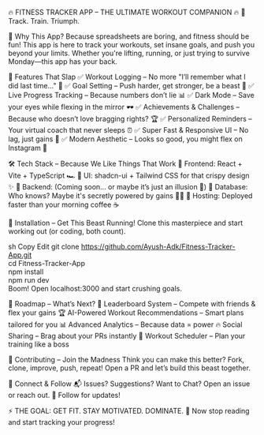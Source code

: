🔥 FITNESS TRACKER APP – THE ULTIMATE WORKOUT COMPANION 🔥
🚀 Track. Train. Triumph.

💪 Why This App?
Because spreadsheets are boring, and fitness should be fun! This app is here to track your workouts, set insane goals, and push you beyond your limits. Whether you're lifting, running, or just trying to survive Monday—this app has your back.

🌟 Features That Slap
✅ Workout Logging – No more "I’ll remember what I did last time..." 🤡
✅ Goal Setting – Push harder, get stronger, be a beast 💯
✅ Live Progress Tracking – Because numbers don’t lie 📊
✅ Dark Mode – Save your eyes while flexing in the mirror 🕶️
✅ Achievements & Challenges – Because who doesn’t love bragging rights? 🏆
✅ Personalized Reminders – Your virtual coach that never sleeps ⏰
✅ Super Fast & Responsive UI – No lag, just gains 🚀
✅ Modern Aesthetic – Looks so good, you might flex on Instagram 📸

🛠️ Tech Stack – Because We Like Things That Work
🔹 Frontend: React + Vite + TypeScript 🏎️
🔹 UI: shadcn-ui + Tailwind CSS for that crispy design ✨
🔹 Backend: (Coming soon... or maybe it’s just an illusion 🤯)
🔹 Database: Who knows? Maybe it's secretly powered by gains 🏋️‍♂️
🔹 Hosting: Deployed faster than your morning coffee ☕

🚀 Installation – Get This Beast Running!
Clone this masterpiece and start working out (or coding, both count).

sh
Copy
Edit
git clone https://github.com/Ayush-Adk/Fitness-Tracker-App.git  
cd Fitness-Tracker-App  
npm install  
npm run dev  
Boom! Open localhost:3000 and start crushing goals.

🎯 Roadmap – What’s Next?
🚀 Leaderboard System – Compete with friends & flex your gains
🏆 AI-Powered Workout Recommendations – Smart plans tailored for you
📊 Advanced Analytics – Because data = power
🔥 Social Sharing – Brag about your PRs instantly
📅 Workout Scheduler – Plan your training like a boss

📢 Contributing – Join the Madness
Think you can make this better? Fork, clone, improve, push, repeat! Open a PR and let’s build this beast together.

🔗 Connect & Follow
📬 Issues? Suggestions? Want to Chat? Open an issue or reach out.
📢 Follow for updates!

⚡ THE GOAL: GET FIT. STAY MOTIVATED. DOMINATE.
🚀 Now stop reading and start tracking your progress!

